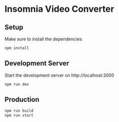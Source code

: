 # Insomnia Video Converter

## Setup

Make sure to install the dependencies:

```bash
npm install
```

## Development Server

Start the development server on http://localhost:3000

```bash
npm run dev
```

## Production

```bash
npm run build
npm run start
```
